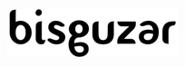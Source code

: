 <p align="center">
	<img src="https://github.com/bisguzar/bisguzar.github.io/blob/master/assets/images/bisguzar_b.png?raw=true" /><br>
</p>